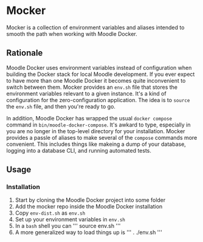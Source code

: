 # Mocker

Mocker is a collection of environment variables and aliases intended to smooth the path when working with Moodle Docker. 

## Rationale

Moodle Docker uses environment variables instead of configuration when building the Docker stack for local Moodle development. If you ever expect to have more than one Moodle Docker it becomes quite inconvenient to switch between them. Mocker provides an `env.sh` file that stores the environment variables relevant to a given instance. It's a kind of configuration for the zero-configuration application. The idea is to `source` the `env.sh` file, and then you're ready to go.

In addition, Moodle Docker has wrapped the usual `docker compose` command in `bin/moodle-docker-compose`. It's awkard to type, especially in you are no longer in the top-level directory for your installation. Mocker provides a passle of aliases to make several of the `compose` commands more convenient. This includes things like makeing a dump of your database, logging into a database CLI, and running automated tests.

## Usage

### Installation

1. Start by cloning the Moodle Docker project into some folder
1. Add the mocker repo inside the Moodle Docker installation
1. Copy `env-dist.sh` as `env.sh`
1. Set up your environment variables in `env.sh`
1. In a `bash` shell you can
        '''
        source env.sh
        '''
1. A more generalized way to load things up is
        '''
        . ./env.sh
        '''
